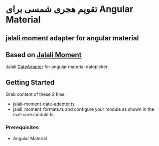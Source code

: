 # تقویم هجری شمسی برای Angular Material
## jalali moment adapter for angular material

## Based on [Jalali Moment](https://github.com/fingerpich/jalali-moment)

Jalali [DateAdapter](https://blog.angular.io/taking-advantage-of-the-angular-material-datepicker-237e80fa14b3) for angular material datepicker.

## Getting Started
Grab content of these 2 files:
 - jalali-moment-date-adapter.ts
 - jalali_moment_formats.ts
and configure your module as shown in the mat-core.module.ts

### Prerequisites
 - Angular Material

